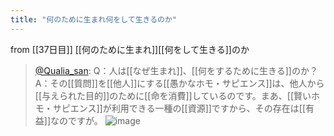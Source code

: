 ```yaml
---
title: "何のために生まれ何をして生きるのか"
---
```


from [[37日目]]
[[何のために生まれ]][[何をして生きる]]のか
> [@Qualia_san](https://twitter.com/Qualia_san/status/1598682646720045061?s=20&t=RtG4K69ORhUnHCZM4df_9A): Q：人は[[なぜ生まれ]]、[[何をするために生きる]]のか？
> A：その[[質問]]を[[他人]]にする[[愚かなホモ・サピエンス]]は、他人から[[与えられた目的]]のために[[命を消費]]しているのです。まあ、[[賢いホモ・サピエンス]]が利用できる一種の[[資源]]ですから、その存在は[[有益]]なのですが。
> ![image](https://pbs.twimg.com/media/Fi-pRF4VIAAQn6e.png)

